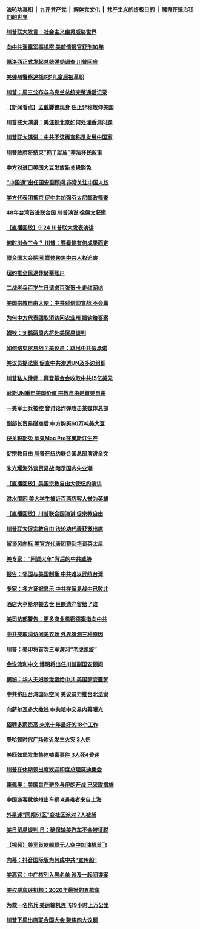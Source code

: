 ####  [法轮功真相](../../../../basic/blob/master/README.md?t=09250552) &nbsp;|&nbsp; [九评共产党](../../../../9ping.md/blob/master/README.md?t=09250552) &nbsp;|&nbsp; [解体党文化](../../../../jtdwh.md/blob/master/README.md?t=09250552)  &nbsp;|&nbsp; [共产主义的终极目的](../../../../gczydzjmd.md/blob/master/README.md?t=09250552) &nbsp;|&nbsp; [魔鬼在统治我们的世界](../../../../mgztzwmdsj.md/blob/master/README.md?t=09250552) 

#### [川普联大发言：社会主义幽灵威胁世界](../pages/nsc412/n11544847.md?t=09250552) 

#### [向中共泄露军事机密 美前情报官获刑10年](../pages/nsc412/n11544602.md?t=09250552) 

#### [佩洛西正式发起总统弹劾调查 川普回应](../pages/nsc412/n11544526.md?t=09250552) 

#### [美佛州警察逮捕6岁儿童后被革职](../pages/nsc412/n11544348.md?t=09250552) 

#### [川普：周三公布与乌克兰总统完整通话记录](../pages/nsc412/n11543981.md?t=09250552) 

#### [【新闻看点】孟戴脚镣现身 任正非称敬仰美国](../pages/nsc412/n11544091.md?t=09250552) 

#### [川普联大演讲：美注视北京如何处理香港问题](../pages/nsc412/n11544104.md?t=09250552) 

#### [川普联大演讲：中共不该再宣称是发展中国家](../pages/nsc412/n11544133.md?t=09250552) 

#### [川普政府将结束“抓了就放”非法移民政策](../pages/nsc412/n11544040.md?t=09250552) 

#### [中方对进口美国大豆发放新关税豁免](../pages/nsc412/n11544016.md?t=09250552) 

#### [“中国通”出任国安副顾问 非常关注中国人权](../pages/nsc412/n11543992.md?t=09250552) 

#### [美方代表团抵京 促中共加强芬太尼邮政筛查](../pages/nsc412/n11543846.md?t=09250552) 

#### [48年台湾首进联合国 川普演说 徐俪文获邀](../pages/nsc412/n11542514.md?t=09250552) 

#### [【直播回放】9.24 川普联大发表演讲](../pages/nsc412/n11541984.md?t=09250552) 

#### [何时川金三会？ 川普：要看能有何成果而定](../pages/nsc412/n11543143.md?t=09250552) 

#### [联合国大会期间 媒体聚焦中共人权迫害](../pages/nsc412/n11542523.md?t=09250552) 

#### [纽约推全民退休储蓄账户](../pages/nsc412/n11542530.md?t=09250552) 

#### [二战老兵百岁生日请求百张贺卡 走红网络](../pages/nsc412/n11543065.md?t=09250552) 

#### [美国宗教自由大使：中共对信仰宣战 不会赢](../pages/nsc412/n11542282.md?t=09250552) 

#### [为何中方代表团取消访问农业州 姆钦给答案](../pages/nsc412/n11542073.md?t=09250552) 

#### [姆钦：刘鹤两周内将赴美贸易谈判](../pages/nsc412/n11541997.md?t=09250552) 

#### [如何结束贸易战？美议员：跳出中共假承诺](../pages/nsc412/n11541972.md?t=09250552) 

#### [美议员提法案 促查中共渗透UN及多边组织](../pages/nsc412/n11541838.md?t=09250552) 

#### [川普私人律师：拜登基金会收取中共15亿美元](../pages/nsc412/n11541614.md?t=09250552) 

#### [彭斯UN重申美国价值 宗教自由是首要自由](../pages/nsc412/n11541631.md?t=09250552) 

#### [一美军士兵被控 曾讨论炸弹攻击某媒体总部](../pages/nsc412/n11541799.md?t=09250552) 

#### [副部长贸易磋商后 中方购买60万吨美大豆](../pages/nsc412/n11541822.md?t=09250552) 

#### [获关税豁免 苹果Mac Pro在奥斯汀生产](../pages/nsc412/n11541490.md?t=09250552) 

#### [促宗教自由 川普在纽约联合国总部演讲全文](../pages/nsc412/n11541496.md?t=09250552) 

#### [朱光耀海外谈贸易战 暗示国内失业潮](../pages/nsc412/n11541187.md?t=09250552) 

#### [【直播回放】美国宗教自由大使纽约演讲](../pages/nsc412/n11541314.md?t=09250552) 

#### [洪水围困 美大学生被近百酒店客人誉为英雄](../pages/nsc412/n11541143.md?t=09250552) 

#### [【直播回放】川普联合国演讲 促宗教自由](../pages/nsc412/n11537578.md?t=09250552) 

#### [川普联大促宗教自由 法轮功代表获邀出席](../pages/nsc412/n11540841.md?t=09250552) 

#### [贸谈风向标 美官方代表团将赴华谈芬太尼](../pages/nsc412/n11540988.md?t=09250552) 

#### [美专家：“间谍火车”背后的中共威胁](../pages/nsc412/n11540815.md?t=09250552) 

#### [报告：邻国与美国制衡 中共难以武统台湾](../pages/nsc412/n11540476.md?t=09250552) 

#### [专家：多方证据显示 中共在贸易战中已败北](../pages/nsc412/n11540358.md?t=09250552) 

#### [酒店大亨希尔顿去世 巨额遗产留给了谁](../pages/nsc412/n11540309.md?t=09250552) 

#### [美司法部警告：更多商业机密窃案指向中共](../pages/nsc412/n11539903.md?t=09250552) 

#### [中共突取消访问美农场 外界猜测三种原因](../pages/nsc412/n11540305.md?t=09250552) 

#### [川普：美印将首次三军演习“老虎凯旋”](../pages/nsc412/n11540300.md?t=09250552) 

#### [会说流利中文 博明将出任川普副国安顾问](../pages/nsc412/n11539807.md?t=09250552) 

#### [揭秘：华人夫妇涉泄密给中共 美国梦变噩梦](../pages/nsc412/n11539504.md?t=09250552) 

#### [中共挤压台湾国际空间 美议员力推台北法案](../pages/nsc412/n11539452.md?t=09250552) 

#### [向萨尔瓦多大撒钱 中共暗中交易内幕曝光](../pages/nsc412/n11539358.md?t=09250552) 

#### [招聘多薪资高 未来十年最好的18个工作](../pages/nsc412/n11530708.md?t=09250552) 

#### [曼哈顿时代广场附近发生火灾  3人伤](../pages/nsc412/n11539376.md?t=09250552) 

#### [美匹兹堡发生集体嗑毒事件 3人死4昏迷](../pages/nsc412/n11539115.md?t=09250552) 

#### [川普在休斯顿出席欢迎印度总理莫迪集会](../pages/nsc412/n11539283.md?t=09250552) 

#### [蓬佩奥：美国旨在避免与伊朗开战 已采取措施](../pages/nsc412/n11538986.md?t=09250552) 

#### [中国游客犹他州出车祸 4遇难者来自上海](../pages/nsc412/n11539182.md?t=09250552) 

#### [外星迷“同闯51区”变社区派对 7人被捕](../pages/nsc412/n11538903.md?t=09250552) 

#### [美日贸易谈判 日：确保输美汽车不会被征税](../pages/nsc412/n11538882.md?t=09250552) 

#### [【视频】美军首款舰载无人空中加油机首飞](../pages/nsc412/n11536459.md?t=09250552) 

#### [内幕：抖音国际版为何成中共“宣传船”](../pages/nsc412/n11536977.md?t=09250552) 

#### [美高官：中广核列入黑名单 涉及一起间谍案](../pages/nsc412/n11531348.md?t=09250552) 

#### [美权威车评机构：2020年最好的五款车](../pages/nsc412/n11534061.md?t=09250552) 

#### [为救一名伤兵 美运输机连飞19小时上万公里](../pages/nsc412/n11538260.md?t=09250552) 

#### [川普下周出席联合国大会 聚焦四大议题](../pages/nsc412/n11537566.md?t=09250552) 

